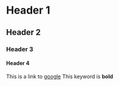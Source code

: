 # Header 1
## Header 2
### Header 3
#### Header 4
This is a link to [google](https://www.google.com)
This keyword is **bold**
